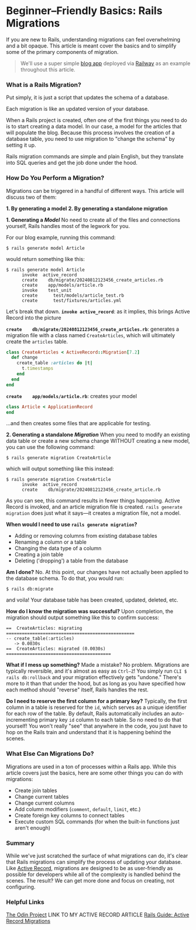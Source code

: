 # Beginner–Friendly Basics: Rails Migrations

If you are new to Rails, understanding migrations can feel overwhelming and a bit opaque. This article is meant cover the basics and to simplify some of the primary components of migration. 

> We'll use a super simple [blog app](https://odin-blog-app-production.up.railway.app) deployed via [Railway](https://railway.app?referralCode=iwPZcx) as an example throughout this article.

### What is a Rails Migration?

Put simply, it is just a script that updates the schema of a database.

Each migration is like an updated version of your database.

When a Rails project is created, often one of the first things you need to do is to start creating a data model. In our case, a model for the articles that will populate the blog. Because this process involves the creation of a database table, you need to use migration to "change the schema" by setting it up.

Rails migration commands are simple and plain English, but they translate into SQL queries and get the job done under the hood.

### How Do You Perform a Migration?

Migrations can be triggered in a handful of different ways. This article will discuss two of them:

**1. By generating a model**
**2. By generating a standalone migration**

**1. Generating a _Model_**
No need to create all of the files and connections yourself, Rails handles most of the legwork for you.

For our blog example, running this command:

```CLI
$ rails generate model Article
```

would return something like this:

```CLI
$ rails generate model Article
      invoke  active_record
      create    db/migrate/20240812123456_create_articles.rb
      create    app/models/article.rb
      invoke    test_unit
      create      test/models/article_test.rb
      create      test/fixtures/articles.yml
```

Let's break that down.
**`invoke active_record`**: as it implies, this brings Active Record into the picture

**`create    db/migrate/20240812123456_create_articles.rb`**: generates a migration file with a class named `CreateArticles`, which will ultimately create the `articles` table.

```Ruby
class CreateArticles < ActiveRecord::Migration[7.2]
  def change
    create_table :articles do |t|
      t.timestamps
    end
  end
end
```

**`create    app/models/article.rb`**: creates your model

```Ruby
class Article < ApplicationRecord
end
```

...and then creates some files that are applicable for testing.

**2. Generating a standalone _Migration_**
When you need to modify an existing data table or create a new schema change WITHOUT creating a new model, you can use the following command:

```CLI
$ rails generate migration CreateArticle
```

which will output something like this instead:

```CLI
$ rails generate migration CreateArticle
      invoke  active_record
      create    db/migrate/20240812123456_create_article.rb
```

As you can see, this command results in fewer things happening. Active Record is invoked, and an article migration file is created. `rails generate migration` does just what it says—it creates a migration file, not a model.

**When would I need to use `rails generate migration`?**

- Adding or removing columns from existing database tables
- Renaming a column or a table
- Changing the data type of a column
- Creating a join table
- Deleting ('dropping') a table from the database

**Am I done?**
No.
At this point, our changes have not actually been applied to the database schema. To do that, you would run:

```CLI
$ rails db:migrate
```

and voila! Your database table has been created, updated, deleted, etc.

**How do I know the migration was successful?**
Upon completion, the migration should output something like this to confirm success:

```CLI
==  CreateArticles: migrating =================================================
-- create_table(:articles)
   -> 0.0030s
==  CreateArticles: migrated (0.0030s) ========================================

```

**What if I mess up something?**
Made a mistake? No problem. Migrations are typically reversible, and it's almost as easy as `Ctrl–Z`! You simply run
`CLI $ rails db:rollback` and your migration effectively gets "undone." There's more to it than that under the hood, but as long as you have specified how each method should "reverse" itself, Rails handles the rest.

**Do I need to reserve the first column for a primary key?**
Typically, the first column in a table is reserved for the `id`, which serves as a unique identifier for each row of the table. By default, Rails automatically includes an auto-incrementing primary key `id` column to each table. So no need to do that yourself! You won't really "see" that anywhere in the code, you just have to hop on the Rails train and understand that it is happening behind the scenes.

### What Else Can Migrations Do?

Migrations are used in a ton of processes within a Rails app. While this article covers just the basics, here are some other things you can do with migrations:

- Create join tables
- Change current tables
- Change current columns
- Add column modifiers (`comment`, `default`, `limit`, etc.)
- Create foreign key columns to connect tables
- Execute custom SQL commands (for when the built-in functions just aren't enough)

### Summary
While we've just scratched the surface of what migrations can do, it's clear that Rails migrations can simplify the process of updating your database. Like [Active Record](https://dev.to/carisaelam/active-record-quick-start-46o5), migrations are designed to be as user-friendly as possible for developers while all of the complexity is handled behind the scenes. The result? We can get more done and focus on creating, not configuring. 

### Helpful Links

[The Odin Project](https://www.theodinproject.com)
LINK TO MY ACTIVE RECORD ARTICLE
[Rails Guide: Active Record Migrations](https://guides.rubyonrails.org/active_record_migrations.html)
